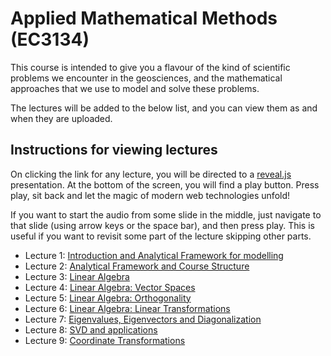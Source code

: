 # Applied Mathematical Methods (EC3134)

This course is intended to give you a flavour of the kind
of scientific problems we encounter in the geosciences,
and the mathematical approaches that we use to model and
solve these problems.

The lectures will be added to the below list, and you can
view them as and when they are uploaded.

## Instructions for viewing lectures

On clicking the link for any lecture, you will be directed
to a [reveal.js](https://revealjs.com/) presentation. At the
bottom of the screen, you will find a play button. Press play,
sit back and let the magic of modern web technologies unfold!

If you want to start the audio from some slide in the middle,
just navigate to that slide (using arrow keys or the space bar),
and then press play. This is useful if you want to revisit some
part of the lecture skipping other parts.

* Lecture 1: [Introduction and Analytical Framework for
  modelling](./slides/lecture1/index.html)
* Lecture 2: [Analytical Framework and Course Structure](./slides/lecture2/index.html)
* Lecture 3: [Linear Algebra](./slides/lecture3/index.html)
* Lecture 4: [Linear Algebra: Vector Spaces](./slides/lecture4/index.html)
* Lecture 5: [Linear Algebra: Orthogonality](./slides/lecture5/index.html)
* Lecture 6: [Linear Algebra: Linear Transformations](./slides/lecture6/index.html)
* Lecture 7: [Eigenvalues, Eigenvectors and Diagonalization](.//slides/lecture7/index.html)
* Lecture 8: [SVD and applications](./slides/lecture8/index.html)
* Lecture 9: [Coordinate Transformations](./slides/lecture9/index.html)
